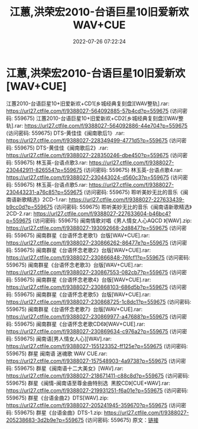 ﻿---
title: 江蕙,洪荣宏2010-台语巨星10旧爱新欢WAV+CUE
date: 2022-07-26 07:22:24
categories: 闽南语(台语)
tags: 华语中文
---
# 江蕙,洪荣宏2010-台语巨星10旧爱新欢[WAV+CUE]

江蕙2010-台语巨星10+旧爱新欢+CD1[乡城经典复刻盘][WAV整轨].rar: https://url27.ctfile.com/f/9388027-564092885-57b4cd?p=559675
(访问密码: 559675)
江蕙2010-台语巨星10+旧爱新欢+CD2[乡城经典复刻盘][WAV整轨].rar: https://url27.ctfile.com/f/9388027-564092886-44e704?p=559675
(访问密码: 559675)
DTS-黄佳佳《闽南歌后1》.rar: https://url27.ctfile.com/f/9388027-228349499-4771d5?p=559675
(访问密码: 559675)
DTS-黄佳佳《闽南歌后2》.rar: https://url27.ctfile.com/f/9388027-228350246-dbe450?p=559675
(访问密码: 559675)
林玉英-台语点歌3.rar: https://url27.ctfile.com/f/9388027-230442911-826554?p=559675
(访问密码: 559675)
林玉英-台语点歌4.rar: https://url27.ctfile.com/f/9388027-230443024-d560c3?p=559675
(访问密码: 559675)
林玉英-台语点歌5.rar: https://url27.ctfile.com/f/9388027-230443231-a76c85?p=559675
(访问密码: 559675)
聆听美妙无比的音乐《闽南语新歌精选》2CD-1.rar: https://url27.ctfile.com/f/9388027-227633439-b9cc0d?p=559675
(访问密码: 559675)
聆听美妙无比的音乐《闽南语新歌精选》2CD-2.rar: https://url27.ctfile.com/f/9388027-227633604-b46bc4?p=559675
(访问密码: 559675)
闽南情歌对唱《男人情女人心AQCD 》[WAV].zip: https://url27.ctfile.com/f/9388027-193092668-2d8847?p=559675
(访问密码: 559675)
闽南群星《台语怀念老歌1》台版[WAV+CUE].rar: https://url27.ctfile.com/f/9388027-230866262-86477e?p=559675
(访问密码: 559675)
闽南群星《台语怀念老歌2》台版[WAV+CUE].rar: https://url27.ctfile.com/f/9388027-230866848-76fcf1?p=559675
(访问密码: 559675)
闽南群星《台语怀念老歌3》台版[WAV+CUE].rar: https://url27.ctfile.com/f/9388027-230867553-082cb7?p=559675
(访问密码: 559675)
闽南群星《台语怀念老歌4》台版[WAV+CUE].rar: https://url27.ctfile.com/f/9388027-230868103-686d5b?p=559675
(访问密码: 559675)
闽南群星《台语怀念老歌5》台版[WAV+CUE].rar: https://url27.ctfile.com/f/9388027-230868725-1c8dc1?p=559675
(访问密码: 559675)
闽南群星《台语怀念老歌7》台版[WAV+CUE].rar: https://url27.ctfile.com/f/9388027-230869977-a47688?p=559675
(访问密码: 559675)
闽南群星《台语怀念老歌CD6》[WAV+CUE].rar: https://url27.ctfile.com/f/9388027-230869634-c976a2?p=559675
(访问密码: 559675)
闽南语[男人情女人心][WAV].rar: https://url27.ctfile.com/f/9388027-155123352-ff125e?p=559675
(访问密码: 559675)
群星 闽南语 迷魂歌 WAV CUE.rar: https://url27.ctfile.com/f/9388027-157548903-4a9738?p=559675
(访问密码: 559675)
群星《闽南语十二大美女》[WAV].rar: https://url27.ctfile.com/f/9388027-218671411-c88c8d?p=559675
(访问密码: 559675)
群星《闽情-闽南语至尊金曲特别选  黑胶CD》[CUE+WAV].rar: https://url27.ctfile.com/f/9388027-219931251-f6a01e?p=559675
(访问密码: 559675)
群星《台语金曲2》DTS[WAV].zip: https://url27.ctfile.com/f/9388027-205241945-359670?p=559675
(访问密码: 559675)
群星《台语金曲》DTS-1.zip: https://url27.ctfile.com/f/9388027-205238683-3d2b9e?p=559675
(访问密码: 559675)
原文：[链接](https://blog.sina.com.cn/s/blog_1647c7e7601030yk0.html)